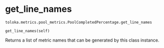 # get_line_names
`toloka.metrics.pool_metrics.PoolCompletedPercentage.get_line_names`

```
get_line_names(self)
```

Returns a list of metric names that can be generated by this class instance.

